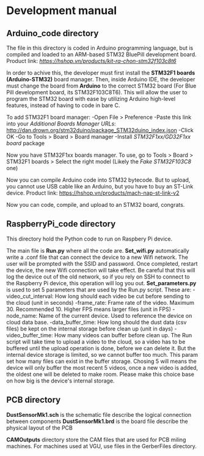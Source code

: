 # Development manual

## Arduino_code directory
The file in this directory is coded in Arduino programming language, but is compiled and loaded to an ARM-based STM32 BluePill development board.
Product link: *https://hshop.vn/products/kit-ra-chon-stm32f103c8t6*

In order to achive this, the developer must first install the **STM32F1 boards (Arduino-STM32)** board manager. Then, inside Arduino IDE, the developer must change the board from **Arduino** to the correct STM32 board (For Blue Pill development board, its STM32F103C8T6). This will allow the user to program the STM32 board with ease by utilizing Arduino high-level features, instead of having to code in bare C.

To add STM32F1 board manager:
-Open File > Preference
-Paste this link into your *Additional Boards Manager URLs*: http://dan.drown.org/stm32duino/package_STM32duino_index.json
-Click OK
-Go to Tools > Board > Board manager
-Install *STM32F1xx/GD32F1xx board* package

Now you have STM32F1xx boards manager. To use, go to Tools > Board > STM32F1 boards > Select the right model (Likely the *Fake STM32F103C8* one)

Now you can compile Arduino code into STM32 bytecode. But to upload, you cannot use USB cable like an Arduino, but you have to buy an ST-Link device. Product link: https://hshop.vn/products/mach-nap-st-link-v2

Now you can code, compile, and upload to an STM32 board, congrats.

## RaspberryPi_code directory
This directory hold the Python code to run on Raspbery Pi device.

The main file is **Run.py** where all the code are.
**Set_wifi.py** automatically write a .conf file that can connect the device to a new Wifi network. The user will be prompted with the SSID and password. Once completed, restart the device, the new Wifi connection will take effect. Be careful that this will log the device out of the old network, so if you rely on SSH to connect to the Raspberry Pi device, this operation will log you out.
**Set_parameters.py** is used to set 5 parameters that are used by the Run.py script. These are:
-video_cut_interval: How long should each video be cut before sending to the cloud (unit in seconds)
-frame_rate: Frame rate of the video. Maximum 30. Recommended 10. Higher FPS means larger files (unit in FPS)
-node_name: Name of the current device. Used to reference the device on cloud data base.
-data_buffer_time: How long should the dust data (csv files) be kept on the internal storage before clean up (unit in days)
-video_buffer_time: How many videos can buffer before clean up. The Run script will take time to upload a video to the cloud, so a video has to be buffered until the upload operation is done, before we can delete it. But the internal device storage is limited, so we cannot buffer too much. This param set how many files can exist in the buffer storage. Chosing 5 will means the device will only buffer the most recent 5 videos, once a new video is added, the oldest one will be deleted to make room. Please make this choice base on how big is the device's internal storage.

## PCB directory
**DustSensorMk1.sch** is the schematic file describe the logical connection between components
**DustSensorMk1.brd** is the board file describe the physical layout of the PCB

**CAMOutputs** directory store the CAM files that are used for PCB miling machines.
For machines used at VGU, use files in the GerberFiles directory.